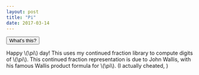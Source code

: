 ```yaml
---
layout: post
title: "Pi"
date: 2017-03-14
---
```

<script src="../../../../js/libraries/p5.js" type="text/javascript"></script>
<script src="../../../../js/libraries/p5.dom.js" type="text/javascript"></script>
<!-- <script src="../../../../js/cfraction.js"></script> -->
<script src="https://raw.githubusercontent.com/jessejenks/continued-fractions/master/cfraction.js"></script>
<div id="pi"></div>
<script>
	var pi = 
	// new Cfraction([0,1,3,5,7,9,11,13,15,17,19,21,23,25],[4,1,4,9,16,25,36,49,64,81,100,121,144,169])
	Cfraction.PI(20)
	var manual = '0+\\cfrac{4}{1+\\cfrac{1^2}{3+\\cfrac{2^2}{5+\\cfrac{3^3}{7+\\cfrac{4^2}{9+\\cfrac{5^2}{\\ddots\\cfrac{}{2n-1+\\cfrac{n^2}{\\ddots}}}}}}}}'
	document.getElementById("pi").innerText = '$$\\pi='+manual+'$$\n$$\\approx'+pi.decimal(50)+'$$'
	// +'\naccurate to within '+pi.error(50)
</script>
<button class="accordion">What's this?</button>
<div class="panel">
<p>
Happy \(\pi\) day! This uses my continued fraction library to compute digits of \(\pi\). This continued fraction representation is due to John Wallis, with his famous Wallis product formula for \(\pi\). (I actually cheated, )